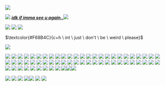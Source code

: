 ![](https://media.tenor.com/Wn2cVUCKXrQAAAAi/lain-dance.gif)      

![](https://64.media.tumblr.com/0a375abe2328194bd035b876a4160249/26ec04fc005d5956-1b/s75x75_c1/1b7115350af6ced35f9df12937e19a2f5113f6f3.gif) ***[idk if imma see u again..](https://bundlrs.cc/fIowerboy)***![](https://64.media.tumblr.com/a95c95663b8cb60adb078b7215e79b1d/943629b544a74c6c-d7/s75x75_c1/3ffe47dd6831c9bd693453ef428b319e35f3ecab.gif) 
   

![](https://i.postimg.cc/jq4hBZD6/Untitled1445-20230807101953.png)
![](https://imgur.com/dBCsOFr.png)
![](https://i.postimg.cc/jq4hBZD6/Untitled1445-20230807101953.png)

$\textcolor{#F68B4C}{c+h \ int \ just \ don't \ be \ weird \ please}$ 

![](https://64.media.tumblr.com/70e64ab5ffde106f3073987966a830fd/f55a3e3336a16fd0-57/s1280x1920/3096c9ba91624aa25b3cd08472c6c5fb78264ab5.pnj)


![](https://64.media.tumblr.com//tumblr_pbdnbphVX21xz2nuuo2_100.gif) ![](https://64.media.tumblr.com/013f6afe7b85ab7af6b95c176f02521f/7c3dd077ed76e2f9-65/s250x400/f1cc12da865accaa3ee70d8d08a4d8321ca28c39.jpg) ![](https://64.media.tumblr.com/dd8819522e5cfe8b7db8836f4fe53ac4/94152cface8e71f3-6b/s100x200/1f2420ba30694cec0386552579e05fcba53888a3.gifv)
![](https://i.imgur.com/Z80bjRI.gif) ![](https://64.media.tumblr.com/7b83eedbf46ba7527794d27262eb9f3d/tumblr_ptqxprOPyY1xbgu08o8_100.gifv) ![](https://64.media.tumblr.com/a37064fc9c009328c5890f6d57ff016d/tumblr_pw9859VfCE1xbgu08o7_100.gifv) ![](https://wilardo.crd.co/assets/images/gallery11/a08f3305.png?v=5ca3d6da)
 ![](https://wilardo.crd.co/assets/images/gallery16/aa2ea780.png?v=5ca3d6da) ![](https://wilardo.crd.co/assets/images/gallery16/a292ba52.png?v=5ca3d6da) ![](https://wilardo.crd.co/assets/images/gallery11/353f1847.png?v=5ca3d6da) ![](https://64.media.tumblr.com/626f158e91792b79556f086b8b22ff22/1ff48637beb04398-ae/s100x200/c47325d686c44805d95afae2a537ff27fe7cb128.pnj)
![](https://64.media.tumblr.com/1135ae61651fba46b5138dbc39718245/tumblr_ptqxprOPyY1xbgu08o6_100.png) ![](https://images-wixmp-ed30a86b8c4ca887773594c2.wixmp.com/f/960b5700-3f6e-4a7e-9b74-8efab247952f/d8zjg0v-5c446697-f01c-4967-8be2-4f99959e642c.png?token=eyJ0eXAiOiJKV1QiLCJhbGciOiJIUzI1NiJ9.eyJzdWIiOiJ1cm46YXBwOjdlMGQxODg5ODIyNjQzNzNhNWYwZDQxNWVhMGQyNmUwIiwiaXNzIjoidXJuOmFwcDo3ZTBkMTg4OTgyMjY0MzczYTVmMGQ0MTVlYTBkMjZlMCIsIm9iaiI6W1t7InBhdGgiOiJcL2ZcLzk2MGI1NzAwLTNmNmUtNGE3ZS05Yjc0LThlZmFiMjQ3OTUyZlwvZDh6amcwdi01YzQ0NjY5Ny1mMDFjLTQ5NjctOGJlMi00Zjk5OTU5ZTY0MmMucG5nIn1dXSwiYXVkIjpbInVybjpzZXJ2aWNlOmZpbGUuZG93bmxvYWQiXX0.Y9HbiNDznqMOzw_KJkz5gVsA35qTB2XqbxgtTq93-xc) ![](https://64.media.tumblr.com/483f2c3c92a9f99e97da9b307cd6ccf5/d9fd9108a97b6316-1e/s100x200/d428013a19e12a41b5ef726561298e5ab9bdb083.png)
![](https://64.media.tumblr.com/95c6ffb71282df33a2e61cf9d81d558f/44e34ad7242114ea-e8/s100x200/d2623953baeb2aeff7a760461556ea64062256f7.png) ![](https://64.media.tumblr.com/2b83573c053161c5247c5632f1ee97fa/102b95093da8e030-f2/s100x200/1e20ca2b29530504cb7e225c0935e1b522c4de3c.gifv) ![](https://i.postimg.cc/3x8RR9DJ/expresso.png)
![](https://i.postimg.cc/1zgyndRP/sorbet-shark.gif) ![](https://i.postimg.cc/g0r3wG6J/d8v2my5.png) ![](https://i.postimg.cc/X7Njf6rH/32517776.png)
![](https://i.postimg.cc/hvcSZHpG/10cbf6a3.png) ![](https://i.postimg.cc/Wz7F2D1b/tumblr_c1da74aa2e62283773ac97f830864d8f_7d93932c_100.webp) ![](https://i.postimg.cc/DyXpcLwb/tumblr_pwdyozj4qK1xbgu08o9_100.webp)
![](https://i.postimg.cc/8PsXSgZ1/f6a22549.png) ![](https://i.postimg.cc/qR0ZVt5Y/38a8ff0e.gif) ![](https://i.postimg.cc/SNr9Dn6R/pinkcat.gif)
![](https://i.postimg.cc/cL9BfJGb/tumblr_85463805b8ed93be565df6efa5d6fc03_847b1ee5_100.webp) ![](https://i.postimg.cc/gc6DZhsX/tumblr_inline_pe6lntIIZX1v11djx_1280.gif) ![](https://i.postimg.cc/MK8xVy7v/c7b4aa44.png)
![](https://64.media.tumblr.com/f7fa7d8af1ae3c4d915c9195cf6b0395/4d5c6f64fbf3cb0b-6e/s100x200/27b110ba586e17bf0c4842362fc6de2bc24a76a8.png) ![](https://images-wixmp-ed30a86b8c4ca887773594c2.wixmp.com/f/792db65f-e92e-4a87-b824-cc83dada2bb3/d6tkwe6-c7d86b6b-c59b-4885-ada1-69bfe63b4d3d.gif?token=eyJ0eXAiOiJKV1QiLCJhbGciOiJIUzI1NiJ9.eyJzdWIiOiJ1cm46YXBwOjdlMGQxODg5ODIyNjQzNzNhNWYwZDQxNWVhMGQyNmUwIiwiaXNzIjoidXJuOmFwcDo3ZTBkMTg4OTgyMjY0MzczYTVmMGQ0MTVlYTBkMjZlMCIsIm9iaiI6W1t7InBhdGgiOiJcL2ZcLzc5MmRiNjVmLWU5MmUtNGE4Ny1iODI0LWNjODNkYWRhMmJiM1wvZDZ0a3dlNi1jN2Q4NmI2Yi1jNTliLTQ4ODUtYWRhMS02OWJmZTYzYjRkM2QuZ2lmIn1dXSwiYXVkIjpbInVybjpzZXJ2aWNlOmZpbGUuZG93bmxvYWQiXX0.9S02HIqvisr3Uuk_Ve3K0-UzDSDe5qMzJLganfkB7jk) ![](https://64.media.tumblr.com/7f06ba415f6b2fcdfeb1ed97bc137367/9a591c2777a533ae-1a/s100x200/05af04dee1ba2152d4642d876cee31c7d0d75223.png) ![](https://64.media.tumblr.com/2fffaae8fb31a6af3a7c8e1c4fb8dd03/9328aa9bfd3300b0-4c/s100x200/73e14be3051c1e24ced491ecff05fa7ede30caf2.gif) ![](https://wilardo.crd.co/assets/images/gallery13/24668037.png?v=d19c95ca) ![](https://wilardo.crd.co/assets/images/gallery16/61942912.png?v=d19c95ca)
 ![](https://wilardo.crd.co/assets/images/gallery13/58558d64.png?v=d19c95ca) ![](https://64.media.tumblr.com/b3652befa10bab8603bd749069e9e3ed/tumblr_pc5eygFpKd1xyc4g9o1_100.jpg) ![](https://files.catbox.moe/oxj59p.gif) ![](https://files.catbox.moe/vuic5c.png) ![](https://wilardo.crd.co/assets/images/gallery08/f682c062.gif?v=d19c95ca) ![](https://wilardo.crd.co/assets/images/gallery08/28e83158.png?v=d19c95c)
![](https://i.imgur.com/eGi7brH.png) ![](https://64.media.tumblr.com/272d89ec37cf70887d383c983794fac2/f06d09507e506cb1-88/s100x200/af7b99e062da63b5c79e7ed9a98b6007df5e73a3.pnj) ![](https://external-media.spacehey.net/media/sSN1i5UkFUSQmKtpL6A8usO_98D_4R-uO04OwJIqbHJ8=/https://i.ibb.co/ysDbSSC/xd.png) ![](https://external-media.spacehey.net/media/s-4Ih5PqTbax5-ZnCM_jpAGiKDgZGXdLelsyXDM5Zz1g=/https://i.postimg.cc/QM7Dy5yh/d7dv3lv-66e29a93-7b) ![](https://external-media.spacehey.net/media/sJtfXyZngNj7jF_Rp4mV2jCmmn2wptj_UaSJJkDIhYO0=/https://i.postimg.cc/VLDyS4sp/96514967.jpg) ![](https://64.media.tumblr.com/b215094543b0bcaa676d94ca6494fdd7/985e505892f87bca-79/s100x200/5e8110964309e0d39baf553be9494d6d29b33073.png) ![](https://64.media.tumblr.com/87d6fd701f2633e415f57229f2fe83bb/2b2b6411073cf107-0e/s100x200/7068e40b27535a9fac0f5d289e44d74de3eb89d2.gifv) ![](https://64.media.tumblr.com/6b5c0d75a5b73a5e50bfaed16b4d3758/tumblr_pxdti0OBXR1xbgu08o1_100.pnj) ![](https://64.media.tumblr.com/93999031b3c76e9c5b978faf6cc3f5b7/b6671499bfdc6d69-07/s100x200/55e54bbfed59043e596a18d002a51822c97fcbde.gifv) ![](https://64.media.tumblr.com/9245a15dad34f3b6bd5179908407ec73/e16d9c3fd8438e13-af/s100x200/ccf910778204ed13b524dc4db741a009fb08e47c.jpg) ![](https://64.media.tumblr.com/9a7e784aa08c331c2772f423b418e416/39206f329e6e7408-7f/s100x200/060e68fb580d361cc5d3c305a466b4b8dca031a4.pnj) ![](https://64.media.tumblr.com/bb93c4785d115e1a1a1488b83d573d0d/08f7a935e9626706-5d/s250x400/2536edd26a56bacebda235714f6a6214ddb686f7.gifv) ![](https://images-wixmp-ed30a86b8c4ca887773594c2.wixmp.com/f/632cf12a-) ![](https://images-wixmp-ed30a86b8c4ca887773594c2.wixmp.com/f/35c46edd-7ac5-46d2-a647-2f3d9cc54ccd/d9m4pjr-9bc9497a-db3f-4ce4-b33b-e87352211305.gif?token=eyJ0eXAiOiJKV1QiLCJhbGciOiJIUzI1NiJ9.eyJzdWIiOiJ1cm46YXBwOjdlMGQxODg5ODIyNjQzNzNhNWYwZDQxNWVhMGQyNmUwIiwiaXNzIjoidXJuOmFwcDo3ZTBkMTg4OTgyMjY0MzczYTVmMGQ0MTVlYTBkMjZlMCIsIm9iaiI6W1t7InBhdGgiOiJcL2ZcLzM1YzQ2ZWRkLTdhYzUtNDZkMi1hNjQ3LTJmM2Q5Y2M1NGNjZFwvZDltNHBqci05YmM5NDk3YS1kYjNmLTRjZTQtYjMzYi1lODczNTIyMTEzMDUuZ2lmIn1dXSwiYXVkIjpbInVybjpzZXJ2aWNlOmZpbGUuZG93bmxvYWQiXX0.91JvrClNHbZshdhrwK4tQJqw7IiZy0gR7dEqubmTvek) ![](https://images-wixmp-ed30a86b8c4ca887773594c2.wixmp.com/f/ad7ff154-5722-46a2-8d64-641e1c2de0f0/d95obs9-8cdd8f1f-fc02-4a40-ada7-02dda7b6ee9d.png?token=eyJ0eXAiOiJKV1QiLCJhbGciOiJIUzI1NiJ9.eyJzdWIiOiJ1cm46YXBwOjdlMGQxODg5ODIyNjQzNzNhNWYwZDQxNWVhMGQyNmUwIiwiaXNzIjoidXJuOmFwcDo3ZTBkMTg4OTgyMjY0MzczYTVmMGQ0MTVlYTBkMjZlMCIsIm9iaiI6W1t7InBhdGgiOiJcL2ZcL2FkN2ZmMTU0LTU3MjItNDZhMi04ZDY0LTY0MWUxYzJkZTBmMFwvZDk1b2JzOS04Y2RkOGYxZi1mYzAyLTRhNDAtYWRhNy0wMmRkYTdiNmVlOWQucG5nIn1dXSwiYXVkIjpbInVybjpzZXJ2aWNlOmZpbGUuZG93bmxvYWQiXX0.41ki96nuuGekoMiUzLOsdcCUZZiaRoBmXtfz4lTdk4k) ![](https://64.media.tumblr.com/d024e709ccf534612a2fc31248ddbfd7/bc322c27d288fff3-85/s100x200/90323474bcdabe7f8e79e9603eab472242f6120c.png) ![](https://64.media.tumblr.com/303d191205f87c6d66a47425058f2148/bc322c27d288fff3-ef/s250x400/d4cd85f10c5b647b40cdb7b924bc9ea562c67f92.gifv)
![](https://i.imgur.com/wAPtCcD.gif) ![](https://64.media.tumblr.com/9d76c020cadbe86688df06d606d189d7/1830c190cfcbdfbb-4a/s250x400/35dc2e37f4766d0aad262c67cb7ef378b2c0a1c5.gifv)![](https://images-wixmp-ed30a86b8c4ca887773594c2.wixmp.com/f/15ff2f58-6600-411e-8620-956d4320c4e0/day6glz-6f13975b-074e-4fe3-a99b-be2d501bd7ae.png/v1/fill/w_99,h_56,strp/sunflowers_by_glittersludge_day6glz-fullview.png?token=eyJ0eXAiOiJKV1QiLCJhbGciOiJIUzI1NiJ9.eyJzdWIiOiJ1cm46YXBwOjdlMGQxODg5ODIyNjQzNzNhNWYwZDQxNWVhMGQyNmUwIiwiaXNzIjoidXJuOmFwcDo3ZTBkMTg4OTgyMjY0MzczYTVmMGQ0MTVlYTBkMjZlMCIsIm9iaiI6W1t7ImhlaWdodCI6Ijw9NTYiLCJwYXRoIjoiXC9mXC8xNWZmMmY1OC02NjAwLTQxMWUtODYyMC05NTZkNDMyMGM0ZTBcL2RheTZnbHotNmYxMzk3NWItMDc0ZS00ZmUzLWE5OWItYmUyZDUwMWJkN2FlLnBuZyIsIndpZHRoIjoiPD05OSJ9XV0sImF1ZCI6WyJ1cm46c2VydmljZTppbWFnZS5vcGVyYXRpb25zIl19.ZpOMykyw63VwpsPlMK8LuS8WNKZ25M7mZtvN2eCBPJo)![](https://wilardo.crd.co/assets/images/gallery16/c5913323.gif?v=d19c95ca)

![](https://i.imgur.com/bRpiu1c.gif) ![](https://i.imgur.com/G28jYtm.gif) ![](https://i.imgur.com/397obRw.png) ![](https://i.imgur.com/pNwc36X.gif)![](https://vermillion.drr.ac/assets/images/gallery02/eb3f4032.gif?v=ef52d723) ![](https://vermillion.drr.ac/assets/images/gallery02/f6dad93f.gif?v=ef52d723) 
![](https://64.media.tumblr.com/70e64ab5ffde106f3073987966a830fd/f55a3e3336a16fd0-57/s1280x1920/3096c9ba91624aa25b3cd08472c6c5fb78264ab5.pnj)
